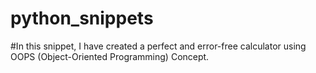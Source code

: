 # python_snippets

#In this snippet, I have created a perfect and error-free calculator using OOPS (Object-Oriented Programming) Concept.
